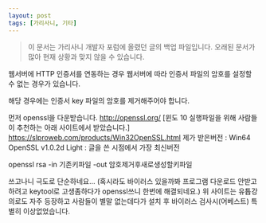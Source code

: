 ```yaml
---
layout: post
tags: [가리사니, 기타]
---
```


> 이 문서는 가리사니 개발자 포럼에 올렸던 글의 백업 파일입니다.
오래된 문서가 많아 현재 상황과 맞지 않을 수 있습니다.


웹서버에 HTTP 인증서를 연동하는 경우 웹서버에 따라 인증서 파일의 암호를 설정할 수 없는 경우가 있습니다.

해당 경우에는 인증서 key 파일의 암호를 제거해주어야 합니다.

먼저 openssl을 다운받습니다.
http://openssl.org/
[윈도 10 실행파일을 위해 사람들이 추천하는 아래 사이트에서 받았습니다.]
https://slproweb.com/products/Win32OpenSSL.html
제가 받은버전 : Win64 OpenSSL v1.0.2d Light : 글을 쓴 시점에서 가장 최신버전


openssl rsa -in 기존키파일 -out 암호제거후새로생성할키파일


쓰고나니 극도로 단순하네요...
(혹시라도 바이러스 있을까봐 프로그램 다운로드 안받고 하려고 keytool로 고생좀하다가 openssl쓰니 한번에 해결되네요.)
위 사이트는 유튭강의로도 자주 등장하고 사람들이 별말 없는데다가 설치 후 바이러스 검사시(어베스트) 특별히 이상없었습니다.